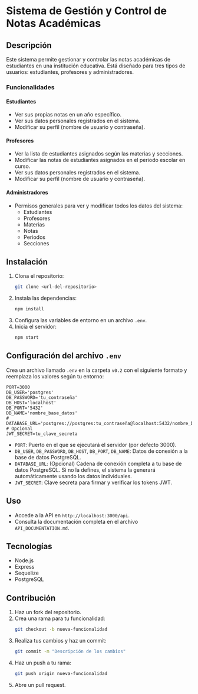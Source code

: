 # Sistema de Gestión y Control de Notas Académicas

## Descripción
Este sistema permite gestionar y controlar las notas académicas de estudiantes en una institución educativa. Está diseñado para tres tipos de usuarios: estudiantes, profesores y administradores.

### Funcionalidades

#### **Estudiantes**
- Ver sus propias notas en un año específico.
- Ver sus datos personales registrados en el sistema.
- Modificar su perfil (nombre de usuario y contraseña).

#### **Profesores**
- Ver la lista de estudiantes asignados según las materias y secciones.
- Modificar las notas de estudiantes asignados en el periodo escolar en curso.
- Ver sus datos personales registrados en el sistema.
- Modificar su perfil (nombre de usuario y contraseña).

#### **Administradores**
- Permisos generales para ver y modificar todos los datos del sistema:
  - Estudiantes
  - Profesores
  - Materias
  - Notas
  - Periodos
  - Secciones

## Instalación
1. Clona el repositorio:
   ```bash
   git clone <url-del-repositorio>
   ```
2. Instala las dependencias:
   ```bash
   npm install
   ```
3. Configura las variables de entorno en un archivo `.env`.
4. Inicia el servidor:
   ```bash
   npm start
   ```

## Configuración del archivo `.env`
Crea un archivo llamado `.env` en la carpeta `v0.2` con el siguiente formato y reemplaza los valores según tu entorno:

```
PORT=3000
DB_USER='postgres'
DB_PASSWORD='tu_contraseña'
DB_HOST='localhost'
DB_PORT='5432'
DB_NAME='nombre_base_datos'
# DATABASE_URL='postgres://postgres:tu_contraseña@localhost:5432/nombre_base_datos'  # Opcional
JWT_SECRET=tu_clave_secreta
```

- `PORT`: Puerto en el que se ejecutará el servidor (por defecto 3000).
- `DB_USER`, `DB_PASSWORD`, `DB_HOST`, `DB_PORT`, `DB_NAME`: Datos de conexión a la base de datos PostgreSQL.
- `DATABASE_URL`: (Opcional) Cadena de conexión completa a tu base de datos PostgreSQL. Si no la defines, el sistema la generará automáticamente usando los datos individuales.
- `JWT_SECRET`: Clave secreta para firmar y verificar los tokens JWT.

## Uso
- Accede a la API en `http://localhost:3000/api`.
- Consulta la documentación completa en el archivo `API_DOCUMENTATION.md`.

## Tecnologías
- Node.js
- Express
- Sequelize
- PostgreSQL

## Contribución
1. Haz un fork del repositorio.
2. Crea una rama para tu funcionalidad:
   ```bash
   git checkout -b nueva-funcionalidad
   ```
3. Realiza tus cambios y haz un commit:
   ```bash
   git commit -m "Descripción de los cambios"
   ```
4. Haz un push a tu rama:
   ```bash
   git push origin nueva-funcionalidad
   ```
5. Abre un pull request.
